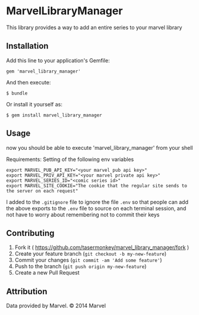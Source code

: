 # MarvelLibraryManager

This library provides a way to add an entire series to your marvel library

## Installation

Add this line to your application's Gemfile:

    gem 'marvel_library_manager'

And then execute:

    $ bundle

Or install it yourself as:

    $ gem install marvel_library_manager

## Usage

now you should be able to execute 'marvel_library_manager' from your shell

Requirements:
Setting of the following env variables

```
export MARVEL_PUB_API_KEY="<your marvel pub api key>"
export MARVEL_PRIV_API_KEY="<your marvel private api key>"
export MARVEL_SERIES_ID="<comic series id>"
export MARVEL_SITE_COOKIE="The cookie that the regular site sends to the server on each request"
```

I added to the `.gitignore` file to ignore the file `.env` so that people can add the above exports to the `.env` file to source on each terminal session, and not have to worry about remembering not to commit their keys


## Contributing

1. Fork it ( https://github.com/tasermonkey/marvel_library_manager/fork )
2. Create your feature branch (`git checkout -b my-new-feature`)
3. Commit your changes (`git commit -am 'Add some feature'`)
4. Push to the branch (`git push origin my-new-feature`)
5. Create a new Pull Request

## Attribution

Data provided by Marvel. © 2014 Marvel
